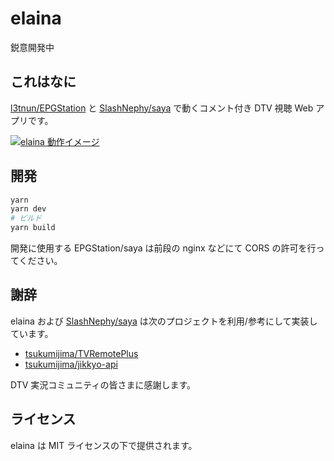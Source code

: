 # elaina

鋭意開発中

## これはなに

[l3tnun/EPGStation](https://github.com/l3tnun/EPGStation) と [SlashNephy/saya](https://github.com/SlashNephy/saya) で動くコメント付き DTV 視聴 Web アプリです。  

[![elaina 動作イメージ](https://i.gyazo.com/a028110a6b4befb003c5f3f9d045a663.jpg)](https://gyazo.com/a028110a6b4befb003c5f3f9d045a663)

## 開発

```bash
yarn
yarn dev
# ビルド
yarn build
```

開発に使用する EPGStation/saya は前段の nginx などにて CORS の許可を行ってください。

## 謝辞

elaina および [SlashNephy/saya](https://github.com/SlashNephy/saya) は次のプロジェクトを利用/参考にして実装しています。

- [tsukumijima/TVRemotePlus](https://github.com/tsukumijima/TVRemotePlus)
- [tsukumijima/jikkyo-api](https://github.com/tsukumijima/jikkyo-api)

DTV 実況コミュニティの皆さまに感謝します。

## ライセンス

elaina は MIT ライセンスの下で提供されます。
